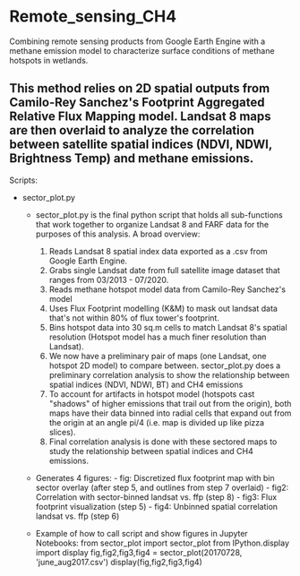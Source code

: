 # Remote_sensing_CH4
Combining remote sensing products from Google Earth Engine with a methane emission model to characterize surface conditions of methane hotspots in wetlands. 

This method relies on 2D spatial outputs from Camilo-Rey Sanchez's Footprint Aggregated Relative Flux Mapping model. Landsat 8 maps are then overlaid to analyze the correlation between satellite spatial indices (NDVI, NDWI, Brightness Temp) and methane emissions.
----------------------------------------------------------

Scripts:
- sector_plot.py
  - sector_plot.py is the final python script that holds all sub-functions that work together to organize Landsat 8 and FARF data for the purposes of this analysis. A broad overview:

      1) Reads Landsat 8 spatial index data exported as a .csv from Google Earth Engine.
      2) Grabs single Landsat date from full satellite image dataset that ranges from 03/2013 - 07/2020.
      3) Reads methane hotspot model data from Camilo-Rey Sanchez's model
      4) Uses Flux Footprint modelling (K&M) to mask out landsat data that's not within 80% of flux tower's footprint.
      5) Bins hotspot data into 30 sq.m cells to match Landsat 8's spatial resolution (Hotspot model has a much finer resolution than Landsat).
      6) We now have a preliminary pair of maps (one Landsat, one hotspot 2D model) to compare between. sector_plot.py does a preliminary correlation analysis to show the relationship between spatial indices (NDVI, NDWI, BT) and CH4 emissions
      7) To account for artifacts in hotspot model (hotspots cast "shadows"  of higher emissions that trail out from the origin), both maps have their data binned into radial cells that expand out from the origin at an angle pi/4 (i.e. map is divided up like pizza slices). 
      8) Final correlation analysis is done with these sectored maps to study the relationship between spatial indices and CH4 emissions.
    
  - Generates 4 figures: 
        - fig: Discretized flux footprint map with bin sector overlay (after step 5, and outlines from step 7 overlaid)
        - fig2: Correlation with sector-binned landsat vs. ffp (step 8)
        - fig3: Flux footprint visualization (step 5)
        - fig4: Unbinned spatial correlation landsat vs. ffp (step 6)
        
  - Example of how to call script and show figures in Jupyter Notebooks:
      from sector_plot import sector_plot
      from IPython.display import display
      fig,fig2,fig3,fig4 = sector_plot(20170728, 'june_aug2017.csv')
      display(fig,fig2,fig3,fig4)
    
      
